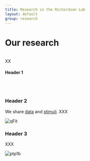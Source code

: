 ```yaml
---
title: Research in the Richardson Lab
layout: default
group: research
---
```


<!-- <img class="img-fluid mx-auto d-block" src="/static/img/fraseratucsf.jpg" alt="Fraser at UCSF, in molecular form">
 -->
<div class="row">

# Our research
<br>
XX
<br>

#### Header 1
<br>
<br>

</div>

<div class="row">

### Header 2

<div class="col-md-7 order-md-1">

We share [data](https://openneuro.org/datasets/ds000228) and [stimuli](osf.io/spqgc). 
XXX

</div>
<div class="col-md-5 order-md-2 align-self-center">
<img class="img-fluid" src="/static/img/pub/2017_biel.jpg" alt="qFit">
</div>
</div>
<div class="row">

### Header 3

<div class="col-md-7 order-md-2">

XXX

</div>

<div class="col-md-5 order-md-1 align-self-center">
<img class="img-fluid" src="/static/img/pub/2018_keedy_hill.jpg" alt="ptp1b">
</div>
</div>
<div class="row">


</div>
